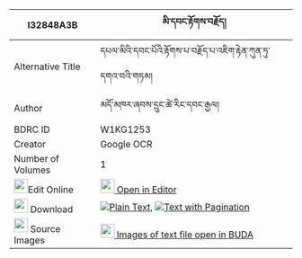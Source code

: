 |I32848A3B|མི་དབང་རྟོགས་བརྗོད། 
| --- | --- 
|Alternative Title |དཔལ་མིའི་དབང་པོའི་རྟོགས་པ་བརྗོད་པ་འཇིག་རྟེན་ཀུན་ཏུ་དགའ་བའི་གཏམ།
|Author| མདོ་མཁར་ཞབས་དྲུང་ཚེ་རིང་དབང་རྒྱལ།
|BDRC ID | W1KG1253
|Creator | Google OCR
|Number of Volumes| 1
|<img width="25" src="https://img.icons8.com/color/25/000000/edit-property.png">Edit Online| [<img width="25" src="https://avatars.githubusercontent.com/u/45091458?s=200&v=4"> Open in Editor](http://editor.openpecha.org/I32848A3B)
|<img width="25" src="https://img.icons8.com/fluent/48/000000/download-2.png"/>  Download | [![](https://img.icons8.com/color/20/000000/txt.png)Plain Text](https://github.com/Openpecha/I32848A3B/releases/download/v1/miwang_tokjo_plain_I32848A3B.zip), [![](https://img.icons8.com/color/20/000000/txt.png)Text with Pagination](https://github.com/Openpecha/I32848A3B/releases/download/v1/miwang_tokjo_pages_I32848A3B.zip)
|<img width="25" src="https://img.icons8.com/plasticine/100/000000/pictures-folder.png"/>  Source Images | [<img width="25" src="https://library.bdrc.io/icons/BUDA-small.svg"> Images of text file open in BUDA](https://library.bdrc.io/show/bdr:W1KG1253)